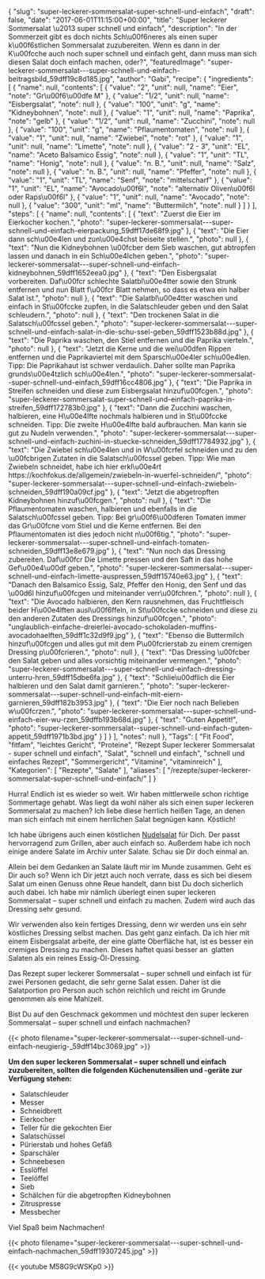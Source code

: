 {
    "slug": "super-leckerer-sommersalat-super-schnell-und-einfach",
    "draft": false,
    "date": "2017-06-01T11:15:00+00:00",
    "title": "Super leckerer Sommersalat \u2013 super schnell und einfach",
    "description": "In der Sommerzeit gibt es doch nichts Sch\u00f6neres als einen super k\u00f6stlichen Sommersalat zuzubereiten. Wenn es dann in der K\u00fcche auch noch super schnell und einfach geht, dann muss man sich diesen Salat doch einfach machen, oder?",
    "featuredImage": "super-leckerer-sommersalat---super-schnell-und-einfach-beitragsbild_59dff19c8d185.jpg",
    "author": "Gabi",
    "recipe": {
        "ingredients": [
            {
                "name": null,
                "contents": [
                    {
                        "value": "2",
                        "unit": null,
                        "name": "Eier",
                        "note": "Gr\u00f6\u00dfe M"
                    },
                    {
                        "value": "1\/2",
                        "unit": null,
                        "name": "Eisbergsalat",
                        "note": null
                    },
                    {
                        "value": "100",
                        "unit": "g",
                        "name": "Kidneybohnen",
                        "note": null
                    },
                    {
                        "value": "1",
                        "unit": null,
                        "name": "Paprika",
                        "note": "gelb"
                    },
                    {
                        "value": "1\/2",
                        "unit": null,
                        "name": "Zucchini",
                        "note": null
                    },
                    {
                        "value": "100",
                        "unit": "g",
                        "name": "Pflaumentomaten",
                        "note": null
                    },
                    {
                        "value": "1",
                        "unit": null,
                        "name": "Zwiebel",
                        "note": "rot"
                    },
                    {
                        "value": "1",
                        "unit": null,
                        "name": "Limette",
                        "note": null
                    },
                    {
                        "value": "2 - 3",
                        "unit": "EL",
                        "name": "Aceto Balsamico Essig",
                        "note": null
                    },
                    {
                        "value": "1",
                        "unit": "TL",
                        "name": "Honig",
                        "note": null
                    },
                    {
                        "value": "n. B.",
                        "unit": null,
                        "name": "Salz",
                        "note": null
                    },
                    {
                        "value": "n. B.",
                        "unit": null,
                        "name": "Pfeffer",
                        "note": null
                    },
                    {
                        "value": "1",
                        "unit": "TL",
                        "name": "Senf",
                        "note": "mittelscharf"
                    },
                    {
                        "value": "1",
                        "unit": "EL",
                        "name": "Avocado\u00f6l",
                        "note": "alternativ Oliven\u00f6l oder Raps\u00f6l"
                    },
                    {
                        "value": "1",
                        "unit": null,
                        "name": "Avocado",
                        "note": null
                    },
                    {
                        "value": "300",
                        "unit": "ml",
                        "name": "Buttermilch",
                        "note": null
                    }
                ]
            }
        ],
        "steps": [
            {
                "name": null,
                "contents": [
                    {
                        "text": "Zuerst die Eier im Eierkocher kochen.",
                        "photo": "super-leckerer-sommersalat---super-schnell-und-einfach-eierpackung_59dff17de68f9.jpg"
                    },
                    {
                        "text": "Die Eier dann sch\u00e4len und zun\u00e4chst beiseite stellen.",
                        "photo": null
                    },
                    {
                        "text": "Nun die Kidneybohnen \u00fcber dem Sieb waschen, gut abtropfen lassen und danach in ein Sch\u00e4lchen geben.",
                        "photo": "super-leckerer-sommersalat---super-schnell-und-einfach-kidneybohnen_59dff1652eea0.jpg"
                    },
                    {
                        "text": "Den Eisbergsalat vorbereiten. Daf\u00fcr schlechte Salatbl\u00e4tter sowie den Strunk entfernen und nun Blatt f\u00fcr Blatt nehmen, so dass es etwa ein halber Salat ist.",
                        "photo": null
                    },
                    {
                        "text": "Die Salatbl\u00e4tter waschen und einfach in St\u00fccke zupfen, in die Salatschleuder geben und den Salat schleudern.",
                        "photo": null
                    },
                    {
                        "text": "Den trockenen Salat in die Salatsch\u00fcssel geben.",
                        "photo": "super-leckerer-sommersalat---super-schnell-und-einfach-salat-in-die-schu-ssel-geben_59dff1523b88d.jpg"
                    },
                    {
                        "text": "Die Paprika waschen, den Stiel entfernen und die Paprika vierteln.",
                        "photo": null
                    },
                    {
                        "text": "Jetzt die Kerne und die wei\u00dfen Rippen entfernen und die Paprikaviertel mit dem Sparsch\u00e4ler sch\u00e4len. Tipp: Die Paprikahaut ist schwer verdaulich. Daher sollte man Paprika grunds\u00e4tzlich sch\u00e4len.",
                        "photo": "super-leckerer-sommersalat--super-schnell-und-einfach_59dff16cc4806.jpg"
                    },
                    {
                        "text": "Die Paprika in Streifen schneiden und diese zum Eisbergsalat hinzuf\u00fcgen.",
                        "photo": "super-leckerer-sommersalat-super-schnell-und-einfach-paprika-in-streifen_59dff172783b0.jpg"
                    },
                    {
                        "text": "Dann die Zucchini waschen, halbieren, eine H\u00e4lfte nochmals halbieren und in St\u00fccke schneiden. Tipp: Die zweite H\u00e4lfte bald aufbrauchen. Man kann sie gut zu Nudeln verwenden.",
                        "photo": "super-leckerer-sommersalat---super-schnell-und-einfach-zuchini-in-stuecke-schneiden_59dff17784932.jpg"
                    },
                    {
                        "text": "Die Zwiebel sch\u00e4len und in W\u00fcrfel schneiden und zu den \u00fcbrigen Zutaten in die Salatsch\u00fcssel geben. Tipp: Wie man Zwiebeln schneidet, habe ich hier erkl\u00e4rt https:\/\/kochfokus.de\/allgemein\/zwiebeln-in-wuerfel-schneiden\/",
                        "photo": "super-leckerer-sommersalat---super-schnell-und-einfach-zwiebeln-schneiden_59dff190a09cf.jpg"
                    },
                    {
                        "text": "Jetzt die abgetropften Kidneybohnen hinzuf\u00fcgen.",
                        "photo": null
                    },
                    {
                        "text": "Die Pflaumentomaten waschen, halbieren und ebenfalls in die Salatsch\u00fcssel geben. Tipp: Bei gr\u00f6\u00dferen Tomaten immer das Gr\u00fcne vom Stiel und die Kerne entfernen. Bei den Pflaumentomaten ist dies jedoch nicht n\u00f6tig.",
                        "photo": "super-leckerer-sommersalat---super-schnell-und-einfach-tomaten-schneiden_59dff13e8e679.jpg"
                    },
                    {
                        "text": "Nun noch das Dressing zubereiten. Daf\u00fcr Die Limette pressen und den Saft in das hohe Gef\u00e4\u00df geben.",
                        "photo": "super-leckerer-sommersalat---super-schnell-und-einfach-limette-auspressen_59dff15740e63.jpg"
                    },
                    {
                        "text": "Danach den Balsamico Essig, Salz, Pfeffer den Honig, den Senf und das \u00d6l hinzuf\u00fcgen und miteinander verr\u00fchren.",
                        "photo": null
                    },
                    {
                        "text": "Die Avocado halbieren, den Kern rausnehmen, das Fruchtfleisch beider H\u00e4lften ausl\u00f6ffeln, in St\u00fccke schneiden und diese zu den anderen Zutaten des Dressings hinzuf\u00fcgen.",
                        "photo": "unglaublich-einfache-dreierlei-avocado-schokoladen-muffins-avocadohaelften_59dff1c32d9f9.jpg"
                    },
                    {
                        "text": "Ebenso die Buttermilch hinzuf\u00fcgen und alles gut mit dem P\u00fcrierstab zu einem cremigen Dressing p\u00fcrieren.",
                        "photo": null
                    },
                    {
                        "text": "Das Dressing \u00fcber den Salat geben und alles vorsichtig miteinander vermengen.",
                        "photo": "super-leckerer-sommersalat---super-schnell-und-einfach-dressing-unterru-hren_59dff15dbe6fa.jpg"
                    },
                    {
                        "text": "Schlie\u00dflich die Eier halbieren und den Salat damit garnieren.",
                        "photo": "super-leckerer-sommersalat---super-schnell-und-einfach-mit-eiern-garnieren_59dff182b3953.jpg"
                    },
                    {
                        "text": "Die Eier noch nach Belieben w\u00fcrzen.",
                        "photo": "super-leckerer-sommersalat---super-schnell-und-einfach-eier-wu-rzen_59dffb193b68d.jpg"
                    },
                    {
                        "text": "Guten Appetit!",
                        "photo": "super-leckerer-sommersalat--super-schnell-und-einfach-guten-appetit_59dff1971b3bd.jpg"
                    }
                ]
            }
        ],
        "notes": null
    },
    "Tags": [
        "Fit Food",
        "fitfam",
        "leichtes Gericht",
        "Proteine",
        "Rezept Super leckerer Sommersalat - super schnell und einfach",
        "Salat",
        "schnell und einfach",
        "schnell und einfaches Rezept",
        "Sommergericht",
        "Vitamine",
        "vitaminreich"
    ],
    "Kategorien": [
        "Rezepte",
        "Salate"
    ],
    "aliases": [
        "\/rezepte\/super-leckerer-sommersalat-super-schnell-und-einfach\/"
    ]
}

Hurra! Endlich ist es wieder so weit. Wir haben mittlerweile schon richtige Sommertage gehabt. Was liegt da wohl näher als sich einen super leckeren Sommersalat zu machen? Ich liebe diese herrlich heißen Tage, an denen man sich einfach mit einem herrlichen Salat begnügen kann. Köstlich!

Ich habe übrigens auch einen köstlichen [Nudelsalat][1] für Dich. Der passt hervorragend zum Grillen, aber auch einfach so. Außerdem habe ich noch einige andere Salate im Archiv unter Salate. Schau sie Dir doch einmal an.

Allein bei dem Gedanken an Salate läuft mir im Munde zusammen. Geht es Dir auch so? Wenn ich Dir jetzt auch noch verrate, dass es sich bei diesem Salat um einen Genuss ohne Reue handelt, dann bist Du doch sicherlich auch dabei. Ich habe mir nämlich überlegt einen super leckeren Sommersalat &#8211; super schnell und einfach zu machen. Zudem wird auch das Dressing sehr gesund.

Wir verwenden also kein fertiges Dressing, denn wir werden uns ein sehr köstliches Dressing selbst machen. Das geht ganz einfach. Da ich hier mit einem Eisbergsalat arbeite, der eine glatte Oberfläche hat, ist es besser ein cremiges Dressing zu machen. Dieses haftet quasi besser an  glatten Salaten als ein reines Essig-Öl-Dressing.

Das Rezept super leckerer Sommersalat &#8211; super schnell und einfach ist für zwei Personen gedacht, die sehr gerne Salat essen. Daher ist die Salatportion pro Person auch schön reichlich und reicht im Grunde genommen als eine Mahlzeit.

Bist Du auf den Geschmack gekommen und möchtest den super leckeren  Sommersalat &#8211; super schnell und einfach nachmachen?

{{< photo filename="super-leckerer-sommersalat---super-schnell-und-einfach-neugierig-_59dff14bc3069.jpg" >}}

**Um den super leckeren Sommersalat &#8211; super schnell und einfach zuzubereiten, sollten die folgenden Küchenutensilien und -geräte zur Verfügung stehen:**

 * Salatschleuder
 * Messer
 * Schneidbrett
 * Eierkocher
 * Teller für die gekochten Eier
 * Salatschüssel
 * Pürierstab und hohes Gefäß
 * Sparschäler
 * Schneebesen
 * Esslöffel
 * Teelöffel
 * Sieb
 * Schälchen für die abgetropften Kidneybohnen
 * Zitruspresse
 * Messbecher

Viel Spaß beim Nachmachen!

{{< photo filename="super-leckerer-sommersalat---super-schnell-und-einfach-nachmachen_59dff19307245.jpg" >}}

{{< youtube M58G9cWSKp0 >}}

 [1]: https://kochfokus.de/rezepte/koestlicher-nudelsalat-a-la-mama/